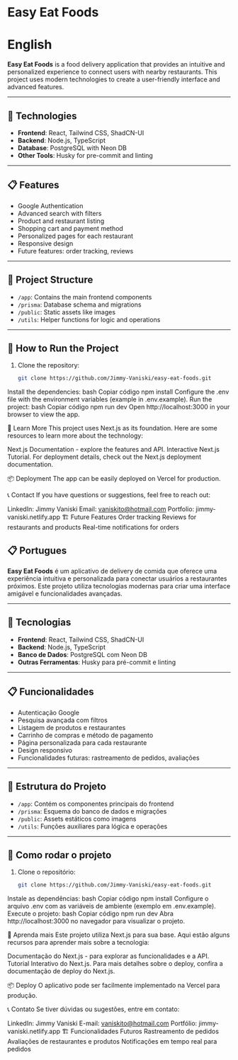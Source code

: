 # Easy Eat Foods

# English

**Easy Eat Foods** is a food delivery application that provides an intuitive and personalized experience to connect users with nearby restaurants. This project uses modern technologies to create a user-friendly interface and advanced features.

---

## 🚀 Technologies

- **Frontend**: React, Tailwind CSS, ShadCN-UI
- **Backend**: Node.js, TypeScript
- **Database**: PostgreSQL with Neon DB
- **Other Tools**: Husky for pre-commit and linting

---

## 📋 Features

- Google Authentication
- Advanced search with filters
- Product and restaurant listing
- Shopping cart and payment method
- Personalized pages for each restaurant
- Responsive design
- Future features: order tracking, reviews

---

## 📂 Project Structure

- `/app`: Contains the main frontend components
- `/prisma`: Database schema and migrations
- `/public`: Static assets like images
- `/utils`: Helper functions for logic and operations

---

## 🔧 How to Run the Project

1. Clone the repository:
   ```bash
   git clone https://github.com/Jimmy-Vaniski/easy-eat-foods.git
Install the dependencies:
bash
Copiar código
npm install
Configure the .env file with the environment variables (example in .env.example).
Run the project:
bash
Copiar código
npm run dev
Open http://localhost:3000 in your browser to view the app.

📖 Learn More
This project uses Next.js as its foundation. Here are some resources to learn more about the technology:

Next.js Documentation - explore the features and API.
Interactive Next.js Tutorial.
For deployment details, check out the Next.js deployment documentation.

📦 Deployment
The app can be easily deployed on Vercel for production.

📞 Contact
If you have questions or suggestions, feel free to reach out:

LinkedIn: Jimmy Vaniski
Email: vaniskito@hotmail.com
Portfolio: jimmy-vaniski.netlify.app
🏗️ Future Features
Order tracking
Reviews for restaurants and products
Real-time notifications for orders


## 📋 Portugues

**Easy Eat Foods** é um aplicativo de delivery de comida que oferece uma experiência intuitiva e personalizada para conectar usuários a restaurantes próximos. Este projeto utiliza tecnologias modernas para criar uma interface amigável e funcionalidades avançadas.

---

## 🚀 Tecnologias

- **Frontend**: React, Tailwind CSS, ShadCN-UI
- **Backend**: Node.js, TypeScript
- **Banco de Dados**: PostgreSQL com Neon DB
- **Outras Ferramentas**: Husky para pré-commit e linting

---

## 📋 Funcionalidades

- Autenticação Google
- Pesquisa avançada com filtros
- Listagem de produtos e restaurantes
- Carrinho de compras e método de pagamento
- Página personalizada para cada restaurante
- Design responsivo
- Funcionalidades futuras: rastreamento de pedidos, avaliações

---

## 📂 Estrutura do Projeto

- `/app`: Contém os componentes principais do frontend
- `/prisma`: Esquema do banco de dados e migrações
- `/public`: Assets estáticos como imagens
- `/utils`: Funções auxiliares para lógica e operações

---

## 🔧 Como rodar o projeto

1. Clone o repositório:
   ```bash
   git clone https://github.com/Jimmy-Vaniski/easy-eat-foods.git
Instale as dependências:
bash
Copiar código
npm install
Configure o arquivo .env com as variáveis de ambiente (exemplo em .env.example).
Execute o projeto:
bash
Copiar código
npm run dev
Abra http://localhost:3000 no navegador para visualizar o projeto.

📖 Aprenda mais
Este projeto utiliza Next.js para sua base. Aqui estão alguns recursos para aprender mais sobre a tecnologia:

Documentação do Next.js - para explorar as funcionalidades e a API.
Tutorial Interativo do Next.js.
Para mais detalhes sobre o deploy, confira a documentação de deploy do Next.js.

📦 Deploy
O aplicativo pode ser facilmente implementado na Vercel para produção.

📞 Contato
Se tiver dúvidas ou sugestões, entre em contato:

LinkedIn: Jimmy Vaniski
E-mail: vaniskito@hotmail.com
Portfólio: jimmy-vaniski.netlify.app
🏗️ Funcionalidades Futuros
Rastreamento de pedidos
Avaliações de restaurantes e produtos
Notificações em tempo real para pedidos
